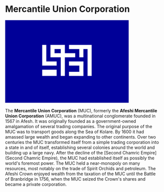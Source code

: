 # Mercantile Union Corporation

[![](https://raw.githubusercontent.com/lel-rc/Ornia-Wiki/master/assets/resized/amuc2_RESIZED.jpg)](https://raw.githubusercontent.com/lel-rc/Ornia-Wiki/master/assets/amuc2.png)

The **Mercantile Union Corporation** (MUC), formerly the **Afeshi Mercantile Union Corporation** (AMUC), was a multinational conglomerate founded in 1567 in Afesh. It was originally founded as a government-owned amalgamation of several trading companies. The original purpose of the MUC was to transport goods along the Sea of Kolare. By 1600 it had amassed large wealth and began expanding to other continents. Over two centuries the MUC transformed itself from a simple trading corporation into a state in and of itself, establishing several colonies around the world and building up a large navy. After the decline of the [Second Chamric Empire](Second Chamric Empire), the MUC had established itself as possibly the world's foremost power. The MUC held a near-monopoly on many resources, most notably on the trade of Spirit Orchids and petroleum. The Afeshi Crown enjoyed wealth from the taxation of the MUC until the Battle of Branbridge in 1756, when the MUC seized the Crown's shares and became a private corporation.

